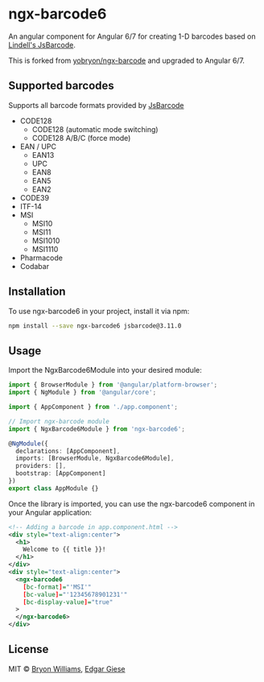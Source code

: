 # ngx-barcode6

An angular component for Angular 6/7 for creating 1-D barcodes based on [Lindell's JsBarcode](https://github.com/lindell/JsBarcode).

This is forked from [yobryon/ngx-barcode](https://github.com/yobryon/ngx-barcode) and upgraded to Angular 6/7.

## Supported barcodes

Supports all barcode formats provided by [JsBarcode](https://github.com/lindell/JsBarcode/wiki)

- CODE128
  - CODE128 (automatic mode switching)
  - CODE128 A/B/C (force mode)
- EAN / UPC
  - EAN13
  - UPC
  - EAN8
  - EAN5
  - EAN2
- CODE39
- ITF-14
- MSI
  - MSI10
  - MSI11
  - MSI1010
  - MSI1110
- Pharmacode
- Codabar

## Installation

To use ngx-barcode6 in your project, install it via npm:

```bash
npm install --save ngx-barcode6 jsbarcode@3.11.0
```

## Usage

Import the NgxBarcode6Module into your desired module:

```typescript
import { BrowserModule } from '@angular/platform-browser';
import { NgModule } from '@angular/core';

import { AppComponent } from './app.component';

// Import ngx-barcode module
import { NgxBarcode6Module } from 'ngx-barcode6';

@NgModule({
  declarations: [AppComponent],
  imports: [BrowserModule, NgxBarcode6Module],
  providers: [],
  bootstrap: [AppComponent]
})
export class AppModule {}
```

Once the library is imported, you can use the ngx-barcode6 component in your Angular application:

```xml
<!-- Adding a barcode in app.component.html -->
<div style="text-align:center">
  <h1>
    Welcome to {{ title }}!
  </h1>
</div>
<div style="text-align:center">
  <ngx-barcode6
    [bc-format]="'MSI'"
    [bc-value]="'12345678901231'"
    [bc-display-value]="true"
  >
  </ngx-barcode6>
</div>
```

## License

MIT © [Bryon Williams](mailto:bryon.williams@live.com), [Edgar Giese](mailto:edgar@egiese.de)

